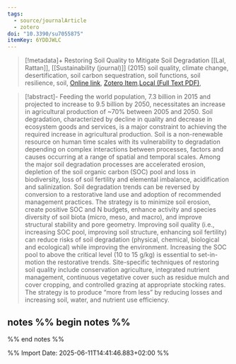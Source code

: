 ```yaml
---
tags:
  - source/journalArticle
  - zotero
doi: "10.3390/su7055875"
itemKey: 6YDDJWLC
---
```

>[!metadata]+
> Restoring Soil Quality to Mitigate Soil Degradation
> [[Lal, Rattan]], 
> [[Sustainability (journal)]] (2015)
> soil quality, climate change, desertification, soil  carbon sequestration, soil functions, soil resilience, soil, 
> [Online link](https://www.mdpi.com/2071-1050/7/5/5875), [Zotero Item](zotero://select/library/items/6YDDJWLC),[Local (Full Text PDF)](file://C:/Users/aburg/Documents/references/zotero/storage/IHIZXLCB/Lal2015_RestoringSoil.pdf), 


>[!abstract]-
>Feeding the world population, 7.3 billion in 2015 and projected to increase to 9.5 billion by 2050, necessitates an increase in agricultural production of ~70% between 2005 and 2050. Soil degradation, characterized by decline in quality and decrease in ecosystem goods and services, is a major constraint to achieving the required increase in agricultural production. Soil is a non-renewable resource on human time scales with its vulnerability to degradation depending on complex interactions between processes, factors and causes occurring at a range of spatial and temporal scales. Among the major soil degradation processes are accelerated erosion, depletion of the soil organic carbon (SOC) pool and loss in biodiversity, loss of soil fertility and elemental imbalance, acidification and salinization. Soil degradation trends can be reversed by conversion to a restorative land use and adoption of recommended management practices. The strategy is to minimize soil erosion, create positive SOC and N budgets, enhance activity and species diversity of soil biota (micro, meso, and macro), and improve structural stability and pore geometry. Improving soil quality (i.e., increasing SOC pool, improving soil structure, enhancing soil fertility) can reduce risks of soil degradation (physical, chemical, biological and ecological) while improving the environment. Increasing the SOC pool to above the critical level (10 to 15 g/kg) is essential to set-in-motion the restorative trends. Site-specific techniques of restoring soil quality include conservation agriculture, integrated nutrient management, continuous vegetative cover such as residue mulch and cover cropping, and controlled grazing at appropriate stocking rates. The strategy is to produce “more from less” by reducing losses and increasing soil, water, and nutrient use efficiency.

## notes %% begin notes %%

%% end notes %%

%% Import Date: 2025-06-11T14:41:46.883+02:00 %%

